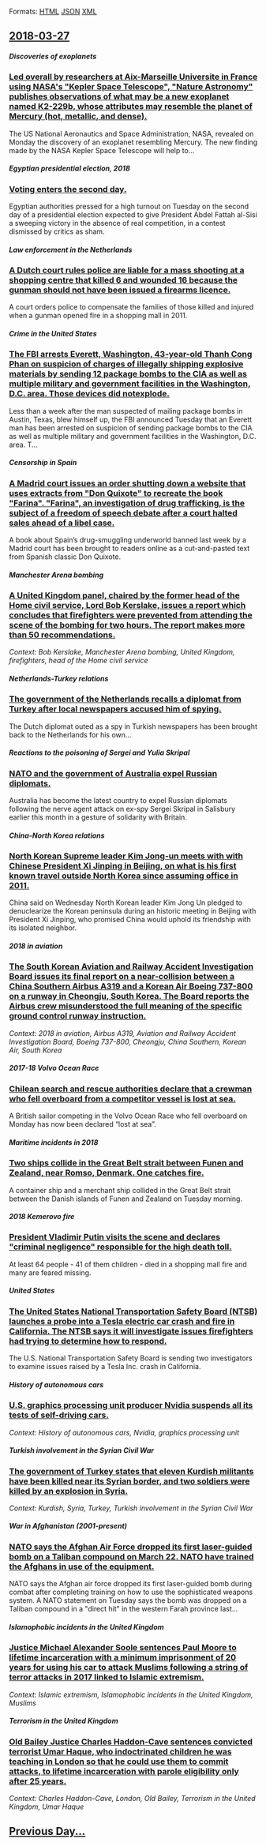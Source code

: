 
Formats: [HTML](2018/03/27/index.html)  [JSON](2018/03/27/index.json)  [XML](2018/03/27/index.xml)  

## [2018-03-27](/news/2018/03/27/index.md)

##### Discoveries of exoplanets
### [Led overall by researchers at Aix-Marseille Universite in France using NASA's "Kepler Space Telescope", "Nature Astronomy" publishes observations of what may be a new exoplanet named K2-229b, whose attributes may resemble the planet of Mercury (hot, metallic, and dense). ](/news/2018/03/27/led-overall-by-researchers-at-aix-marseille-universita-c-in-france-using-nasa-s-kepler-space-telescope-nature-astronomy-publishes-observ.md)
The US National Aeronautics and Space Administration, NASA, revealed on Monday the discovery of an exoplanet resembling Mercury. The new finding made by the NASA Kepler Space Telescope will help to…

##### Egyptian presidential election, 2018
### [Voting enters the second day. ](/news/2018/03/27/voting-enters-the-second-day.md)
Egyptian authorities pressed for a high turnout on Tuesday on the second day of a presidential election expected to give President Abdel Fattah al-Sisi a sweeping victory in the absence of real competition, in a contest dismissed by critics as sham.

##### Law enforcement in the Netherlands
### [A Dutch court rules police are liable for a mass shooting at a shopping centre that killed 6 and wounded 16 because the gunman should not have been issued a firearms licence. ](/news/2018/03/27/a-dutch-court-rules-police-are-liable-for-a-mass-shooting-at-a-shopping-centre-that-killed-6-and-wounded-16-because-the-gunman-should-not-ha.md)
A court orders police to compensate the families of those killed and injured when a gunman opened fire in a shopping mall in 2011.

##### Crime in the United States
### [The FBI arrests Everett, Washington, 43-year-old Thanh Cong Phan on suspicion of charges of illegally shipping explosive materials by sending 12 package bombs to the CIA as well as multiple military and government facilities in the Washington, D.C. area. Those devices did notexplode. ](/news/2018/03/27/the-fbi-arrests-everett-washington-43-year-old-thanh-cong-phan-on-suspicion-of-charges-of-illegally-shipping-explosive-materials-by-sendin.md)
Less than a week after the man suspected of mailing package bombs in Austin, Texas, blew himself up, the FBI announced Tuesday that an Everett man has been arrested on suspicion of sending package bombs to the CIA as well as multiple military and government facilities in the Washington, D.C. area. T...

##### Censorship in Spain
### [A Madrid court issues an order shutting down a website that uses extracts from "Don Quixote" to recreate the book "Farina". "Farina", an investigation of drug trafficking, is the subject of a freedom of speech debate after a court halted sales ahead of a libel case. ](/news/2018/03/27/a-madrid-court-issues-an-order-shutting-down-a-website-that-uses-extracts-from-don-quixote-to-recreate-the-book-farina-farina-an-inv.md)
A book about Spain&rsquo;s drug-smuggling underworld banned last week by a Madrid court has been brought to readers online as a cut-and-pasted text from Spanish classic Don Quixote.

##### Manchester Arena bombing
### [A United Kingdom panel, chaired by the former head of the Home civil service, Lord Bob Kerslake, issues a report which concludes that firefighters were prevented from attending the scene of the bombing for two hours. The report makes more than 50 recommendations. ](/news/2018/03/27/a-united-kingdom-panel-chaired-by-the-former-head-of-the-home-civil-service-lord-bob-kerslake-issues-a-report-which-concludes-that-firefi.md)
_Context: Bob Kerslake, Manchester Arena bombing, United Kingdom, firefighters, head of the Home civil service_

##### Netherlands-Turkey relations
### [The government of the Netherlands recalls a diplomat from Turkey after local newspapers accused him of spying. ](/news/2018/03/27/the-government-of-the-netherlands-recalls-a-diplomat-from-turkey-after-local-newspapers-accused-him-of-spying.md)
The Dutch diplomat outed as a spy in Turkish newspapers has been brought back to the Netherlands for his own...

##### Reactions to the poisoning of Sergei and Yulia Skripal
### [NATO and the government of Australia expel Russian diplomats. ](/news/2018/03/27/nato-and-the-government-of-australia-expel-russian-diplomats.md)
Australia has become the latest country to expel Russian diplomats following the nerve agent attack on ex-spy Sergei Skripal in Salisbury earlier this month in a gesture of solidarity with Britain.

##### China-North Korea relations
### [North Korean Supreme leader Kim Jong-un meets with with Chinese President Xi Jinping in Beijing, on what is his first known travel outside North Korea since assuming office in 2011. ](/news/2018/03/27/north-korean-supreme-leader-kim-jong-un-meets-with-with-chinese-president-xi-jinping-in-beijing-on-what-is-his-first-known-travel-outside-n.md)
China said on Wednesday North Korean leader Kim Jong Un pledged to denuclearize the Korean peninsula during an historic meeting in Beijing with President Xi Jinping, who promised China would uphold its friendship with its isolated neighbor.

##### 2018 in aviation
### [The South Korean Aviation and Railway Accident Investigation Board issues its final report on a near-collision between a China Southern Airbus A319 and a Korean Air Boeing 737-800 on a runway in Cheongju, South Korea. The Board reports the Airbus crew misunderstood the full meaning of the specific ground control runway instruction. ](/news/2018/03/27/the-south-korean-aviation-and-railway-accident-investigation-board-issues-its-final-report-on-a-near-collision-between-a-china-southern-airb.md)
_Context: 2018 in aviation, Airbus A319, Aviation and Railway Accident Investigation Board, Boeing 737-800, Cheongju, China Southern, Korean Air, South Korea_

##### 2017-18 Volvo Ocean Race
### [Chilean search and rescue authorities declare that a crewman who fell overboard from a competitor vessel is lost at sea. ](/news/2018/03/27/chilean-search-and-rescue-authorities-declare-that-a-crewman-who-fell-overboard-from-a-competitor-vessel-is-lost-at-sea.md)
A British sailor competing in the Volvo Ocean Race who fell overboard on Monday has now been declared &ldquo;lost at sea&rdquo;.

##### Maritime incidents in 2018
### [Two ships collide in the Great Belt strait between Funen and Zealand, near Romso, Denmark. One catches fire. ](/news/2018/03/27/two-ships-collide-in-the-great-belt-strait-between-funen-and-zealand-near-romsa-denmark-one-catches-fire.md)
A container ship and a merchant ship collided in the Great Belt strait between the Danish islands of Funen and Zealand on Tuesday morning.

##### 2018 Kemerovo fire
### [President Vladimir Putin visits the scene and declares "criminal negligence" responsible for the high death toll. ](/news/2018/03/27/president-vladimir-putin-visits-the-scene-and-declares-criminal-negligence-responsible-for-the-high-death-toll.md)
At least 64 people - 41 of them children - died in a shopping mall fire and many are feared missing.

##### United States
### [The United States National Transportation Safety Board (NTSB) launches a probe into a Tesla electric car crash and fire in California. The NTSB says it will investigate issues firefighters had trying to determine how to respond. ](/news/2018/03/27/the-united-states-national-transportation-safety-board-ntsb-launches-a-probe-into-a-tesla-electric-car-crash-and-fire-in-california-the-n.md)
The U.S. National Transportation Safety Board is sending two investigators to examine issues raised by a Tesla Inc. crash in California.

##### History of autonomous cars
### [U.S. graphics processing unit producer Nvidia suspends all its tests of self-driving cars. ](/news/2018/03/27/u-s-graphics-processing-unit-producer-nvidia-suspends-all-its-tests-of-self-driving-cars.md)
_Context: History of autonomous cars, Nvidia, graphics processing unit_

##### Turkish involvement in the Syrian Civil War
### [The government of Turkey states that eleven Kurdish militants have been killed near its Syrian border, and two soldiers were killed by an explosion in Syria. ](/news/2018/03/27/the-government-of-turkey-states-that-eleven-kurdish-militants-have-been-killed-near-its-syrian-border-and-two-soldiers-were-killed-by-an-ex.md)
_Context: Kurdish, Syria, Turkey, Turkish involvement in the Syrian Civil War_

##### War in Afghanistan (2001-present)
### [NATO says the Afghan Air Force dropped its first laser-guided bomb on a Taliban compound on March 22. NATO have trained the Afghans in use of the equipment. ](/news/2018/03/27/nato-says-the-afghan-air-force-dropped-its-first-laser-guided-bomb-on-a-taliban-compound-on-march-22-nato-have-trained-the-afghans-in-use-o.md)
NATO says the Afghan air force dropped its first laser-guided bomb during combat after completing training on how to use the sophisticated weapons system. A NATO statement on Tuesday says the bomb was dropped on a Taliban compound in a &quot;direct hit&quot; in the western Farah province last...

##### Islamophobic incidents in the United Kingdom
### [Justice Michael Alexander Soole sentences Paul Moore to lifetime incarceration with a minimum imprisonment of 20 years for using his car to attack Muslims following a string of terror attacks in 2017 linked to Islamic extremism. ](/news/2018/03/27/justice-michael-alexander-soole-sentences-paul-moore-to-lifetime-incarceration-with-a-minimum-imprisonment-of-20-years-for-using-his-car-to.md)
_Context: Islamic extremism, Islamophobic incidents in the United Kingdom, Muslims_

##### Terrorism in the United Kingdom
### [Old Bailey Justice Charles Haddon-Cave sentences convicted terrorist Umar Haque, who indoctrinated children he was teaching in London so that he could use them to commit attacks, to lifetime incarceration with parole eligibility only after 25 years. ](/news/2018/03/27/old-bailey-justice-charles-haddon-cave-sentences-convicted-terrorist-umar-haque-who-indoctrinated-children-he-was-teaching-in-london-so-tha.md)
_Context: Charles Haddon-Cave, London, Old Bailey, Terrorism in the United Kingdom, Umar Haque_

## [Previous Day...](/news/2018/03/26/index.md)

